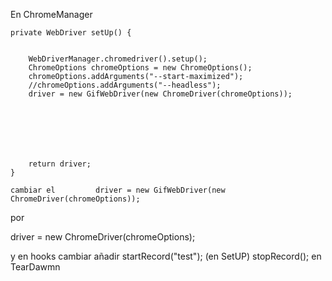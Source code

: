 En  ChromeManager

    private WebDriver setUp() {


        WebDriverManager.chromedriver().setup();
        ChromeOptions chromeOptions = new ChromeOptions();
        chromeOptions.addArguments("--start-maximized");
        //chromeOptions.addArguments("--headless");
        driver = new GifWebDriver(new ChromeDriver(chromeOptions));







        return driver;
    }

    cambiar el         driver = new GifWebDriver(new ChromeDriver(chromeOptions));
por 

driver = new ChromeDriver(chromeOptions);

y en hooks cambiar añadir 
startRecord("test"); (en SetUP)
stopRecord(); en TearDawmn
